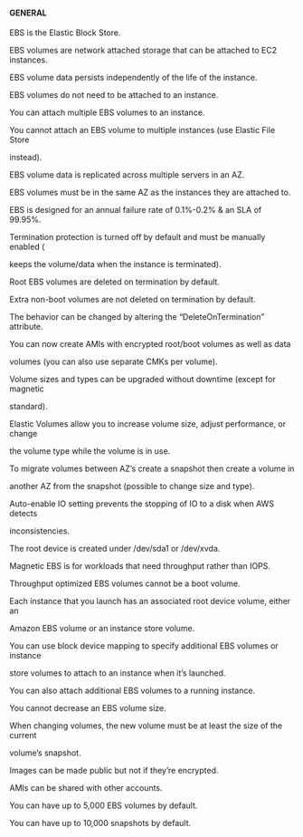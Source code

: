 #### GENERAL


EBS is the Elastic Block Store.


EBS volumes are network attached storage that can be attached to EC2 instances.


EBS volume data persists independently of the life of the instance.


EBS volumes do not need to be attached to an instance.


You can attach multiple EBS volumes to an instance.


You cannot attach an EBS volume to multiple instances (use Elastic File Store

instead).


EBS volume data is replicated across multiple servers in an AZ.


EBS volumes must be in the same AZ as the instances they are attached to.


EBS is designed for an annual failure rate of 0.1%-0.2% & an SLA of 99.95%.


Termination protection is turned off by default and must be manually enabled (

keeps the volume/data when the instance is terminated).


Root EBS volumes are deleted on termination by default.


Extra non-boot volumes are not deleted on termination by default.


The behavior can be changed by altering the “DeleteOnTermination” attribute.


You can now create AMIs with encrypted root/boot volumes as well as data

volumes (you can also use separate CMKs per volume).


Volume sizes and types can be upgraded without downtime (except for magnetic

standard).


Elastic Volumes allow you to increase volume size, adjust performance, or change

the volume type while the volume is in use.


To migrate volumes between AZ’s create a snapshot then create a volume in

another AZ from the snapshot (possible to change size and type).


Auto-enable IO setting prevents the stopping of IO to a disk when AWS detects

inconsistencies.


The root device is created under /dev/sda1 or /dev/xvda.


Magnetic EBS is for workloads that need throughput rather than IOPS.


Throughput optimized EBS volumes cannot be a boot volume.


Each instance that you launch has an associated root device volume, either an

Amazon EBS volume or an instance store volume.


You can use block device mapping to specify additional EBS volumes or instance

store volumes to attach to an instance when it’s launched.


You can also attach additional EBS volumes to a running instance.


You cannot decrease an EBS volume size.


When changing volumes, the new volume must be at least the size of the current

volume’s snapshot.


Images can be made public but not if they’re encrypted.


AMIs can be shared with other accounts.


You can have up to 5,000 EBS volumes by default.


You can have up to 10,000 snapshots by default.

